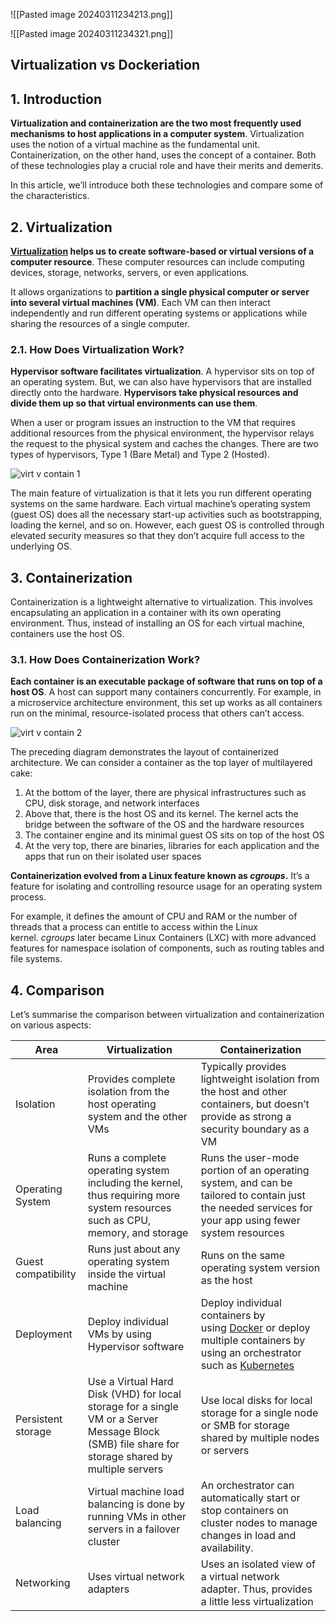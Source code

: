 
![[Pasted image 20240311234213.png]]


![[Pasted image 20240311234321.png]]
## Virtualization vs Dockeriation
## 1. Introduction[](https://www.baeldung.com/cs/virtualization-vs-containerization#introduction)

**Virtualization and containerization are the two most frequently used mechanisms to host applications in a computer system**. Virtualization uses the notion of a virtual machine as the fundamental unit. Containerization, on the other hand, uses the concept of a container. Both of these technologies play a crucial role and have their merits and demerits.

In this article, we’ll introduce both these technologies and compare some of the characteristics.

## 2. Virtualization[](https://www.baeldung.com/cs/virtualization-vs-containerization#virtualization)

**[Virtualization](https://www.baeldung.com/cs/virtualization-intro) helps us to create software-based or virtual versions of a computer resource**. These computer resources can include computing devices, storage, networks, servers, or even applications.

It allows organizations to **partition a single physical computer or server into several virtual machines (VM)**. Each VM can then interact independently and run different operating systems or applications while sharing the resources of a single computer.

### 2.1. How Does Virtualization Work?[](https://www.baeldung.com/cs/virtualization-vs-containerization#1-how-does-virtualization-work)

**Hypervisor software facilitates virtualization**. A hypervisor sits on top of an operating system. But, we can also have hypervisors that are installed directly onto the hardware. **Hypervisors take physical resources and divide them up so that virtual environments can use them**.

When a user or program issues an instruction to the VM that requires additional resources from the physical environment, the hypervisor relays the request to the physical system and caches the changes. There are two types of hypervisors, Type 1 (Bare Metal) and Type 2 (Hosted).

![virt v contain 1](https://www.baeldung.com/wp-content/uploads/sites/4/2020/07/virt-v-contain-1.png)

The main feature of virtualization is that it lets you run different operating systems on the same hardware. Each virtual machine’s operating system (guest OS) does all the necessary start-up activities such as bootstrapping, loading the kernel, and so on. However, each guest OS is controlled through elevated security measures so that they don’t acquire full access to the underlying OS.

## 3. Containerization[](https://www.baeldung.com/cs/virtualization-vs-containerization#containerization)

Containerization is a lightweight alternative to virtualization. This involves encapsulating an application in a container with its own operating environment. Thus, instead of installing an OS for each virtual machine, containers use the host OS.

### 3.1. How Does Containerization Work?[](https://www.baeldung.com/cs/virtualization-vs-containerization#1-how-does-containerization-work)

**Each container is an executable package of software that runs on top of a host OS**. A host can support many containers concurrently. For example, in a microservice architecture environment, this set up works as all containers run on the minimal, resource-isolated process that others can’t access.

![virt v contain 2](https://www.baeldung.com/wp-content/uploads/sites/4/2020/07/virt-v-contain-2.png)

The preceding diagram demonstrates the layout of containerized architecture. We can consider a container as the top layer of multilayered cake:

1. At the bottom of the layer, there are physical infrastructures such as CPU, disk storage, and network interfaces
2. Above that, there is the host OS and its kernel. The kernel acts the bridge between the software of the OS and the hardware resources
3. The container engine and its minimal guest OS sits on top of the host OS
4. At the very top, there are binaries, libraries for each application and the apps that run on their isolated user spaces

**Containerization evolved from a Linux feature known as _cgroups_.** It’s a feature for isolating and controlling resource usage for an operating system process.

For example, it defines the amount of CPU and RAM or the number of threads that a process can entitle to access within the Linux kernel. _cgroups_ later became Linux Containers (LXC) with more advanced features for namespace isolation of components, such as routing tables and file systems.

## 4. Comparison[](https://www.baeldung.com/cs/virtualization-vs-containerization#comparison)

Let’s summarise the comparison between virtualization and containerization on various aspects:

|Area|Virtualization|Containerization|
|---|---|---|
|Isolation|Provides complete isolation from the host operating system and the other VMs|Typically provides lightweight isolation from the host and other containers, but doesn’t provide as strong a security boundary as a VM|
|Operating System|Runs a complete operating system including the kernel, thus requiring more system resources such as CPU, memory, and storage|Runs the user-mode portion of an operating system, and can be tailored to contain just the needed services for your app using fewer system resources|
|Guest compatibility|Runs just about any operating system inside the virtual machine|Runs on the same operating system version as the host|
|Deployment|Deploy individual VMs by using Hypervisor software|Deploy individual containers by using [Docker](https://www.baeldung.com/docker-java-api) or deploy multiple containers by using an orchestrator such as [Kubernetes](https://www.baeldung.com/kubernetes)|
|Persistent storage|Use a Virtual Hard Disk (VHD) for local storage for a single VM or a Server Message Block (SMB) file share for storage shared by multiple servers|Use local disks for local storage for a single node or SMB for storage shared by multiple nodes or servers|
|Load balancing|Virtual machine load balancing is done by running VMs in other servers in a failover cluster|An orchestrator can automatically start or stop containers on cluster nodes to manage changes in load and availability.|
|Networking|Uses virtual network adapters|Uses an isolated view of a virtual network adapter. Thus, provides a little less virtualization|
